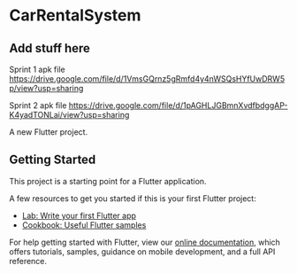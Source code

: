 # CarRentalSystem

## Add stuff here

Sprint 1 apk file https://drive.google.com/file/d/1VmsGQrnz5gRmfd4y4nWSQsHYfUwDRW5p/view?usp=sharing

Sprint 2 apk file https://drive.google.com/file/d/1pAGHLJGBmnXvdfbdggAP-K4yadTONLai/view?usp=sharing



A new Flutter project.

## Getting Started

This project is a starting point for a Flutter application.

A few resources to get you started if this is your first Flutter project:

- [Lab: Write your first Flutter app](https://flutter.dev/docs/get-started/codelab)
- [Cookbook: Useful Flutter samples](https://flutter.dev/docs/cookbook)

For help getting started with Flutter, view our
[online documentation](https://flutter.dev/docs), which offers tutorials,
samples, guidance on mobile development, and a full API reference.